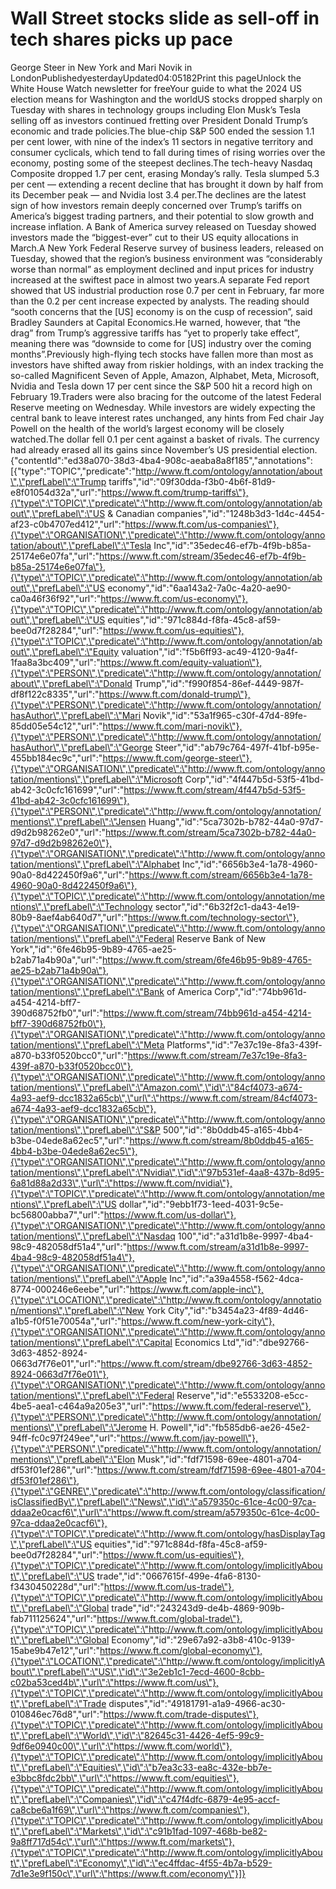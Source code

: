 # Wall Street stocks slide as sell-off in tech shares picks up pace

George Steer in New York and Mari Novik in LondonPublishedyesterdayUpdated04:05182Print this pageUnlock the White House Watch newsletter for freeYour guide to what the 2024 US election means for Washington and the worldUS stocks dropped sharply on Tuesday with shares in technology groups including Elon Musk’s Tesla selling off as investors continued fretting over President Donald Trump’s economic and trade policies.The blue-chip S&P 500 ended the session 1.1 per cent lower, with nine of the index’s 11 sectors in negative territory and consumer cyclicals, which tend to fall during times of rising worries over the economy, posting some of the steepest declines.The tech-heavy Nasdaq Composite dropped 1.7 per cent, erasing Monday’s rally. Tesla slumped 5.3 per cent — extending a recent decline that has brought it down by half from its December peak — and Nvidia lost 3.4 per.The declines are the latest sign of how investors remain deeply concerned over Trump’s tariffs on America’s biggest trading partners, and their potential to slow growth and increase inflation. A Bank of America survey released on Tuesday showed investors made the “biggest-ever” cut to their US equity allocations in March.A New York Federal Reserve survey of business leaders, released on Tuesday, showed that the region’s business environment was “considerably worse than normal” as employment declined and input prices for industry increased at the swiftest pace in almost two years.A separate Fed report showed that US industrial production rose 0.7 per cent in February, far more than the 0.2 per cent increase expected by analysts. The reading should “sooth concerns that the [US] economy is on the cusp of recession”, said Bradley Saunders at Capital Economics.He warned, however, that “the drag” from Trump’s aggressive tariffs has “yet to properly take effect”, meaning there was “downside to come for [US] industry over the coming months”.Previously high-flying tech stocks have fallen more than most as investors have shifted away from riskier holdings, with an index tracking the so-called Magnificent Seven of Apple, Amazon, Alphabet, Meta, Microsoft, Nvidia and Tesla down 17 per cent since the S&P 500 hit a record high on February 19.Traders were also bracing for the outcome of the latest Federal Reserve meeting on Wednesday. While investors are widely expecting the central bank to leave interest rates unchanged, any hints from Fed chair Jay Powell on the health of the world’s largest economy will be closely watched.The dollar fell 0.1 per cent against a basket of rivals. The currency had already erased all its gains since November’s US presidential election.{\"contentId\":\"ed38a070-38d3-4ba4-908c-aeaba8a8f185\",\"annotations\":[{\"type\":\"TOPIC\",\"predicate\":\"http://www.ft.com/ontology/annotation/about\",\"prefLabel\":\"Trump tariffs\",\"id\":\"09f30dda-f3b0-4b6f-81d9-e8f01054d32a\",\"url\":\"https://www.ft.com/trump-tariffs\"},{\"type\":\"TOPIC\",\"predicate\":\"http://www.ft.com/ontology/annotation/about\",\"prefLabel\":\"US & Canadian companies\",\"id\":\"1248b3d3-1d4c-4454-af23-c0b4707ed412\",\"url\":\"https://www.ft.com/us-companies\"},{\"type\":\"ORGANISATION\",\"predicate\":\"http://www.ft.com/ontology/annotation/about\",\"prefLabel\":\"Tesla Inc\",\"id\":\"35edec46-ef7b-4f9b-b85a-25174e6e07fa\",\"url\":\"https://www.ft.com/stream/35edec46-ef7b-4f9b-b85a-25174e6e07fa\"},{\"type\":\"TOPIC\",\"predicate\":\"http://www.ft.com/ontology/annotation/about\",\"prefLabel\":\"US economy\",\"id\":\"6aa143a2-7a0c-4a20-ae90-ca0a46f36f92\",\"url\":\"https://www.ft.com/us-economy\"},{\"type\":\"TOPIC\",\"predicate\":\"http://www.ft.com/ontology/annotation/about\",\"prefLabel\":\"US equities\",\"id\":\"971c884d-f8fa-45c8-af59-bee0d7f28284\",\"url\":\"https://www.ft.com/us-equities\"},{\"type\":\"TOPIC\",\"predicate\":\"http://www.ft.com/ontology/annotation/about\",\"prefLabel\":\"Equity valuation\",\"id\":\"f5b6ff93-ac49-4120-9a4f-1faa8a3bc409\",\"url\":\"https://www.ft.com/equity-valuation\"},{\"type\":\"PERSON\",\"predicate\":\"http://www.ft.com/ontology/annotation/about\",\"prefLabel\":\"Donald Trump\",\"id\":\"f990f854-86ef-4449-987f-df8f122c8335\",\"url\":\"https://www.ft.com/donald-trump\"},{\"type\":\"PERSON\",\"predicate\":\"http://www.ft.com/ontology/annotation/hasAuthor\",\"prefLabel\":\"Mari Novik\",\"id\":\"53a1f965-c30f-47d4-89fe-85dd05e54c12\",\"url\":\"https://www.ft.com/mari-novik\"},{\"type\":\"PERSON\",\"predicate\":\"http://www.ft.com/ontology/annotation/hasAuthor\",\"prefLabel\":\"George Steer\",\"id\":\"ab79c764-497f-41bf-b95e-455bb184ec9c\",\"url\":\"https://www.ft.com/george-steer\"},{\"type\":\"ORGANISATION\",\"predicate\":\"http://www.ft.com/ontology/annotation/mentions\",\"prefLabel\":\"Microsoft Corp\",\"id\":\"4f447b5d-53f5-41bd-ab42-3c0cfc161699\",\"url\":\"https://www.ft.com/stream/4f447b5d-53f5-41bd-ab42-3c0cfc161699\"},{\"type\":\"PERSON\",\"predicate\":\"http://www.ft.com/ontology/annotation/mentions\",\"prefLabel\":\"Jensen Huang\",\"id\":\"5ca7302b-b782-44a0-97d7-d9d2b98262e0\",\"url\":\"https://www.ft.com/stream/5ca7302b-b782-44a0-97d7-d9d2b98262e0\"},{\"type\":\"ORGANISATION\",\"predicate\":\"http://www.ft.com/ontology/annotation/mentions\",\"prefLabel\":\"Alphabet Inc\",\"id\":\"6656b3e4-1a78-4960-90a0-8d422450f9a6\",\"url\":\"https://www.ft.com/stream/6656b3e4-1a78-4960-90a0-8d422450f9a6\"},{\"type\":\"TOPIC\",\"predicate\":\"http://www.ft.com/ontology/annotation/mentions\",\"prefLabel\":\"Technology sector\",\"id\":\"6b32f2c1-da43-4e19-80b9-8aef4ab640d7\",\"url\":\"https://www.ft.com/technology-sector\"},{\"type\":\"ORGANISATION\",\"predicate\":\"http://www.ft.com/ontology/annotation/mentions\",\"prefLabel\":\"Federal Reserve Bank of New York\",\"id\":\"6fe46b95-9b89-4765-ae25-b2ab71a4b90a\",\"url\":\"https://www.ft.com/stream/6fe46b95-9b89-4765-ae25-b2ab71a4b90a\"},{\"type\":\"ORGANISATION\",\"predicate\":\"http://www.ft.com/ontology/annotation/mentions\",\"prefLabel\":\"Bank of America Corp\",\"id\":\"74bb961d-a454-4214-bff7-390d68752fb0\",\"url\":\"https://www.ft.com/stream/74bb961d-a454-4214-bff7-390d68752fb0\"},{\"type\":\"ORGANISATION\",\"predicate\":\"http://www.ft.com/ontology/annotation/mentions\",\"prefLabel\":\"Meta Platforms\",\"id\":\"7e37c19e-8fa3-439f-a870-b33f0520bcc0\",\"url\":\"https://www.ft.com/stream/7e37c19e-8fa3-439f-a870-b33f0520bcc0\"},{\"type\":\"ORGANISATION\",\"predicate\":\"http://www.ft.com/ontology/annotation/mentions\",\"prefLabel\":\"Amazon.com\",\"id\":\"84cf4073-a674-4a93-aef9-dcc1832a65cb\",\"url\":\"https://www.ft.com/stream/84cf4073-a674-4a93-aef9-dcc1832a65cb\"},{\"type\":\"ORGANISATION\",\"predicate\":\"http://www.ft.com/ontology/annotation/mentions\",\"prefLabel\":\"S&P 500\",\"id\":\"8b0ddb45-a165-4bb4-b3be-04ede8a62ec5\",\"url\":\"https://www.ft.com/stream/8b0ddb45-a165-4bb4-b3be-04ede8a62ec5\"},{\"type\":\"ORGANISATION\",\"predicate\":\"http://www.ft.com/ontology/annotation/mentions\",\"prefLabel\":\"Nvidia\",\"id\":\"97b531ef-4aa8-437b-8d95-6a81d88a2d33\",\"url\":\"https://www.ft.com/nvidia\"},{\"type\":\"TOPIC\",\"predicate\":\"http://www.ft.com/ontology/annotation/mentions\",\"prefLabel\":\"US dollar\",\"id\":\"9ebb1f73-1eed-4031-9c5e-bc56800abba7\",\"url\":\"https://www.ft.com/us-dollar\"},{\"type\":\"ORGANISATION\",\"predicate\":\"http://www.ft.com/ontology/annotation/mentions\",\"prefLabel\":\"Nasdaq 100\",\"id\":\"a31d1b8e-9997-4ba4-98c9-482058df51a4\",\"url\":\"https://www.ft.com/stream/a31d1b8e-9997-4ba4-98c9-482058df51a4\"},{\"type\":\"ORGANISATION\",\"predicate\":\"http://www.ft.com/ontology/annotation/mentions\",\"prefLabel\":\"Apple Inc\",\"id\":\"a39a4558-f562-4dca-8774-000246e6eebe\",\"url\":\"https://www.ft.com/apple-inc\"},{\"type\":\"LOCATION\",\"predicate\":\"http://www.ft.com/ontology/annotation/mentions\",\"prefLabel\":\"New York City\",\"id\":\"b3454a23-4f89-4d46-a1b5-f0f51e70054a\",\"url\":\"https://www.ft.com/new-york-city\"},{\"type\":\"ORGANISATION\",\"predicate\":\"http://www.ft.com/ontology/annotation/mentions\",\"prefLabel\":\"Capital Economics Ltd\",\"id\":\"dbe92766-3d63-4852-8924-0663d7f76e01\",\"url\":\"https://www.ft.com/stream/dbe92766-3d63-4852-8924-0663d7f76e01\"},{\"type\":\"ORGANISATION\",\"predicate\":\"http://www.ft.com/ontology/annotation/mentions\",\"prefLabel\":\"Federal Reserve\",\"id\":\"e5533208-e5cc-4be5-aea1-c464a9a205e3\",\"url\":\"https://www.ft.com/federal-reserve\"},{\"type\":\"PERSON\",\"predicate\":\"http://www.ft.com/ontology/annotation/mentions\",\"prefLabel\":\"Jerome H. Powell\",\"id\":\"fb585db6-ae26-45e2-94ff-fc0c97f249ee\",\"url\":\"https://www.ft.com/jay-powell\"},{\"type\":\"PERSON\",\"predicate\":\"http://www.ft.com/ontology/annotation/mentions\",\"prefLabel\":\"Elon Musk\",\"id\":\"fdf71598-69ee-4801-a704-df53f01ef286\",\"url\":\"https://www.ft.com/stream/fdf71598-69ee-4801-a704-df53f01ef286\"},{\"type\":\"GENRE\",\"predicate\":\"http://www.ft.com/ontology/classification/isClassifiedBy\",\"prefLabel\":\"News\",\"id\":\"a579350c-61ce-4c00-97ca-ddaa2e0cacf6\",\"url\":\"https://www.ft.com/stream/a579350c-61ce-4c00-97ca-ddaa2e0cacf6\"},{\"type\":\"TOPIC\",\"predicate\":\"http://www.ft.com/ontology/hasDisplayTag\",\"prefLabel\":\"US equities\",\"id\":\"971c884d-f8fa-45c8-af59-bee0d7f28284\",\"url\":\"https://www.ft.com/us-equities\"},{\"type\":\"TOPIC\",\"predicate\":\"http://www.ft.com/ontology/implicitlyAbout\",\"prefLabel\":\"US trade\",\"id\":\"0667615f-499e-4fa6-8130-f3430450228d\",\"url\":\"https://www.ft.com/us-trade\"},{\"type\":\"TOPIC\",\"predicate\":\"http://www.ft.com/ontology/implicitlyAbout\",\"prefLabel\":\"Global trade\",\"id\":\"243243d9-de4b-4869-909b-fab711125624\",\"url\":\"https://www.ft.com/global-trade\"},{\"type\":\"TOPIC\",\"predicate\":\"http://www.ft.com/ontology/implicitlyAbout\",\"prefLabel\":\"Global Economy\",\"id\":\"29e67a92-a3b8-410c-9139-15abe9b47e12\",\"url\":\"https://www.ft.com/global-economy\"},{\"type\":\"LOCATION\",\"predicate\":\"http://www.ft.com/ontology/implicitlyAbout\",\"prefLabel\":\"US\",\"id\":\"3e2eb1c1-7ecd-4600-8cbb-c02ba53ced4b\",\"url\":\"https://www.ft.com/us\"},{\"type\":\"TOPIC\",\"predicate\":\"http://www.ft.com/ontology/implicitlyAbout\",\"prefLabel\":\"Trade disputes\",\"id\":\"49181791-a1a9-4966-ac30-010846ec76d8\",\"url\":\"https://www.ft.com/trade-disputes\"},{\"type\":\"TOPIC\",\"predicate\":\"http://www.ft.com/ontology/implicitlyAbout\",\"prefLabel\":\"World\",\"id\":\"82645c31-4426-4ef5-99c9-9df6e0940c00\",\"url\":\"https://www.ft.com/world\"},{\"type\":\"TOPIC\",\"predicate\":\"http://www.ft.com/ontology/implicitlyAbout\",\"prefLabel\":\"Equities\",\"id\":\"b7ea3c33-ea8c-432e-bb7e-e3bbc8fdc2bb\",\"url\":\"https://www.ft.com/equities\"},{\"type\":\"TOPIC\",\"predicate\":\"http://www.ft.com/ontology/implicitlyAbout\",\"prefLabel\":\"Companies\",\"id\":\"c47f4dfc-6879-4e95-accf-ca8cbe6a1f69\",\"url\":\"https://www.ft.com/companies\"},{\"type\":\"TOPIC\",\"predicate\":\"http://www.ft.com/ontology/implicitlyAbout\",\"prefLabel\":\"Markets\",\"id\":\"c91b1fad-1097-468b-be82-9a8ff717d54c\",\"url\":\"https://www.ft.com/markets\"},{\"type\":\"TOPIC\",\"predicate\":\"http://www.ft.com/ontology/implicitlyAbout\",\"prefLabel\":\"Economy\",\"id\":\"ec4ffdac-4f55-4b7a-b529-7d1e3e9f150c\",\"url\":\"https://www.ft.com/economy\"}]}